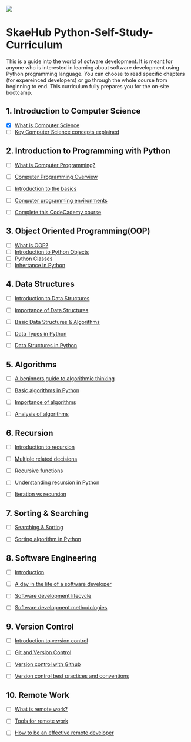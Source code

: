 <img src="![download](https://user-images.githubusercontent.com/27253931/123649551-823e0880-d832-11eb-958c-1749318133c4.png)
">
# SkaeHub Python-Self-Study-Curriculum
This is a guide into the world of sotware development. It is meant for anyone who is interested in learning about software development using Python programming language. You can choose to read specific chapters (for expereinced developers) or go through the whole course from beginning to end. This curriculum fully prepares you for the on-site bootcamp.

## 1. Introduction to Computer Science
- [X] [What is Computer Science](http://interactivepython.org/courselib/static/pythonds/Introduction/WhatIsComputerScience.html)
- [ ] [Key Computer Science concepts explained](http://carlcheo.com/compsci)

## 2. Introduction to Programming with Python
- [ ] [What is Computer Programming?](http://interactivepython.org/courselib/static/pythonds/Introduction/WhatIsProgramming.html)
- [ ] [Computer Programming Overview](http://www.tutorialspoint.com/computer_programming/computer_programming_overview.htm)
- [ ] [Introduction to the basics](http://www.tutorialspoint.com/computer_programming/computer_programming_basics.htm)
- [ ] [Computer programming environments](http://www.tutorialspoint.com/computer_programming/computer_programming_environment.htm)
- [ ] [Complete this CodeCademy course](https://www.codecademy.com/learn/learn-python-3)


## 3. Object Oriented Programming(OOP)
- [ ] [What is OOP?](http://teknadesigns.com/what-is-object-oriented-programming/)
- [ ] [Introduction to Python Objects](https://www.programiz.com/python-programming/object-oriented-programming)
- [ ] [Python Classes](https://realpython.com/python3-object-oriented-programming/)
- [ ] [Inhertance in Python](https://www.digitalocean.com/community/tutorials/understanding-class-inheritance-in-python-3)

## 4. Data Structures
- [ ] [Introduction to Data Structures](https://towardsdatascience.com/data-structures-algorithms-in-python-68c8dbb19c90)
- [ ] [Importance of Data Structures](https://runestone.academy/runestone/books/published/pythonds/Introduction/WhyStudyDataStructuresandAbstractDataTypes.html)
- [ ] [Basic Data Structures & Algorithms](https://www.studytonight.com/data-structures/introduction-to-data-structures)
- [ ] [Data Types in Python](https://realpython.com/python-data-types/)
- [ ] [Data Structures in Python](https://www.edureka.co/blog/data-structures-and-algorithms-in-python/)


## 5. Algorithms
- [ ] [A beginners guide to algorithmic thinking](https://learntocodewith.me/posts/algorithmic-thinking/)
- [ ] [Basic algorithms in Python](https://www.tutorialspoint.com/python_data_structure/python_algorithm_design.htm)
- [ ] [Importance of algorithms](https://www.programiz.com/dsa/why-algorithms)
- [ ] [Analysis of algorithms](https://runestone.academy/runestone/books/published/pythonds/AlgorithmAnalysis/WhatIsAlgorithmAnalysis.html)


## 6. Recursion
- [ ] [Introduction to recursion](https://www.topcoder.com/thrive/articles/An%20Introduction%20to%20Recursion%20Part%20One)
- [ ] [Multiple related decisions](https://www.topcoder.com/thrive/articles/An%20Introduction%20to%20Recursion%20Part%20Two)
- [ ] [Recursive functions](https://www.programiz.com/python-programming/recursion)
- [ ] [Understanding recursion in Python](https://realpython.com/python-recursion/)
- [ ] [Iteration vs recursion](http://www2.hawaii.edu/~tp_200/lectureNotes/recursion.htm)


## 7. Sorting & Searching
- [ ] [Searching & Sorting](https://codeburst.io/algorithms-i-searching-and-sorting-algorithms-56497dbaef20)
- [ ] [Sorting algorithm in Python](https://stackabuse.com/sorting-algorithms-in-python/)


## 8. Software Engineering
- [ ] [Introduction](https://www.educba.com/software-development/software-development-tutorials/software-engineering-tutorial/)
- [ ] [A day in the life of a software developer](https://codeinstitute.net/blog/a-day-in-the-life-of-a-software-developer/)
- [ ] [Software development lifecycle](https://www.tutorialspoint.com/sdlc/sdlc_overview.htm)
- [ ] [Software development methodologies](https://codebots.com/library/way-of-working/what-is-the-best-software-development-methodology)


## 9. Version Control 
- [ ] [Introduction to version control](http://guides.beanstalkapp.com/version-control/intro-to-version-control.html)
- [ ] [Git and Version Control](https://www.freecodecamp.org/news/learn-git-and-version-control-in-an-hour/)
- [ ] [Version control with Github](https://launchschool.com/books/git/read/github)
- [ ] [Version control best practices and conventions](https://deepsource.io/blog/git-branch-naming-conventions/)


## 10. Remote Work 
- [ ] [What is remote work?](https://www.remoteyear.com/blog/what-is-remote-work)
- [ ] [Tools for remote work](https://x-team.com/blog/remote-work-tools-software-developers/)
- [ ] [How to be an effective remote developer](https://www.codementor.io/learn-programming/8-tips-to-become-an-effective-remote-developer)

